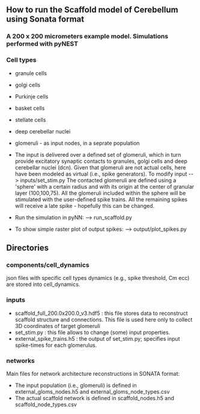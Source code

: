 ## How to run the Scaffold model of Cerebellum using Sonata format

### A 200 x 200 micrometers example model. Simulations performed with pyNEST

### Cell types
* granule cells
* golgi cells
* Purkinje cells
* basket cells
* stellate cells
* deep cerebellar nuclei
* glomeruli - as input nodes, in a seprate population

* The input is delivered over a defined set of glomeruli, which in turn provide excitatory synaptic contacts to 
granules, golgi cells and deep cerebellar nuclei (dcn). Given that glomeruli are not actual cells, here have been modeled as virtual
(i.e., spike generators). 
To modify input -- > inputs/set_stim.py
The contacted glomeruli are defined using a 'sphere' with a certain radius and with its origin at the center of granular layer (100,100,75).
All the glomeruli included within the sphere will be stimulated with the user-defined spike trains. All the remaining spikes will receive a late spike - hopefully this can be changed. 

* Run the simulation in pyNN: --> run_scaffold.py

* To show simple raster plot of output spikes: --> output/plot_spikes.py 

## Directories
### components/cell_dynamics
json files with specific cell types dynamics (e.g., spike threshold, Cm ecc) are stored into cell_dynamics. 

### inputs 
* scaffold_full_200.0x200.0_v3.hdf5 : this file stores data to reconstruct scaffold structure and connections. This file is used here only to collect 3D coordinates of target glomeruli 
* set_stim.py : this file allows to change (some) input properties.
* external_spike_trains.h5 : the output of set_stim.py; specifies input spike-times for each glomerulus. 

### networks
Main files for network architecture reconstructions in SONATA format:
* The input population (i.e., glomeruli) is defined in external_gloms_nodes.h5 and external_gloms_node_types.csv
* The actual scaffold network is defined in scaffold_nodes.h5 and scaffold_node_types.csv

